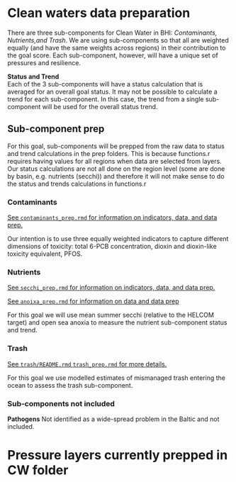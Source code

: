 # Clean waters data preparation

There are three sub-components for Clean Water in BHI: *Contaminants, Nutrients,and Trash*. We are using sub-components so that all are weighted equally (and have the same weights across regions) in their contribution to the goal score. Each sub-component, however, will have a unique set of pressures and resilience.  

**Status and Trend**  
Each of the 3 sub-components will have a status calculation that is averaged for an overall goal status. It may not be possible to calculate a trend for each sub-component. In this case, the trend from a single sub-component will be used for the overall status trend.  

## Sub-component prep  
For this goal, sub-components will be prepped from the raw data to status and trend calculations in the prep folders. This is because functions.r requires having values for all regions when data are selected from layers.  Our status calculations are not all done on the region level (some are done by basin, e.g. nutrients (secchi)) and therefore it will not make sense to do the status and trends calculations in functions.r

### Contaminants
[See `contaminants_prep.rmd` for information on indicators, data, and data prep.](https://github.com/OHI-Science/bhi/blob/draft/baltic2015/prep/CW/contaminants/contaminants_prep.md)  

Our intention is to use three equally weighted indicators to capture different dimensions of toxicity: total 6-PCB concentration, dioxin and dioxin-like toxicity equivalent, PFOS.  


### Nutrients
[See `secchi_prep.rmd` for information on indicators, data, and data prep.](https://github.com/OHI-Science/bhi/blob/draft/baltic2015/prep/CW/secchi/secchi_prep.md)  

[See `anoixa_prep.rmd` for information on data and data prep](https://github.com/OHI-Science/bhi/blob/draft/baltic2015/prep/pressures/open_sea_anoxia/open_sea_anoxia_prep.md)

For this goal we will use mean summer secchi (relative to the HELCOM target) and open sea anoxia to measure the nutrient sub-component status and trend.  

### Trash
[See `trash/README.rmd` `trash_prep.rmd` for more details.](https://github.com/OHI-Science/bhi/blob/draft/baltic2015/prep/CW/trash/trash_prep.rmd)  

For this goal we use modelled estimates of mismanaged trash entering the ocean to assess the trash sub-component.  


### Sub-components not included
**Pathogens**
Not identified as a wide-spread problem in the Baltic and not included.  



# Pressure layers currently prepped in CW folder

